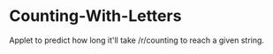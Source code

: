 Counting-With-Letters
=====================

Applet to predict how long it'll take /r/counting to reach a given string.
